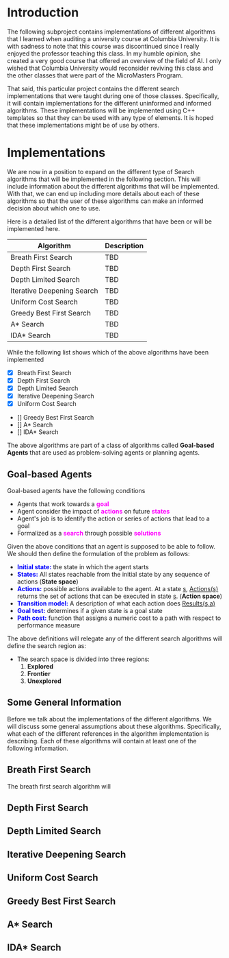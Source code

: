 # Introduction

The following subproject contains implementations of different algorithms that I learned when auditing a university course
at Columbia University.  It is with sadness to note that this course was discontinued since I really enjoyed the professor
teaching this class.  In my humble opinion, she created a very good course that offered an overview of the field of AI.  I
only wished that Columbia University would reconsider reviving this class and the other classes that were part of the
MicroMasters Program.

That said, this particular project contains the different search implementations that were taught during one of those classes.
Specifically, it will contain implementations for the different uninformed and informed algorithms.  These implementations
will be implemented using C++ templates so that they can be used with any type of elements.  It is hoped that these
implementations might be of use by others.

# Implementations

We are now in a position to expand on the different type of Search algorithms that will be implemented in the following
section.  This will include information about the different algorithms that will be implemented.  With that, we can end
up including more details about each of these algorithms so that the user of these algorithms can make an informed
decision about which one to use.

Here is a detailed list of the different algorithms that have been or will be implemented here.

| Algorithm                  | Description |
|----------------------------| --------- |
| Breath First Search        | TBD |
| Depth First Search         | TBD |
| Depth Limited Search       | TBD |
| Iterative Deepening Search | TBD |
| Uniform Cost Search        | TBD |
| Greedy Best First Search   | TBD |
| A* Search                  | TBD |
| IDA* Search                | TBD |

While the following list shows which of the above algorithms have been implemented

- [x] Breath First Search
- [x] Depth First Search
- [x] Depth Limited Search
- [x] Iterative Deepening Search
- [x] Uniform Cost Search
- [] Greedy Best First Search
- [] A* Search
- [] IDA* Search

The above algorithms are part of a class of algorithms called **Goal-based Agents** that are used as
problem-solving agents or planning agents.

## Goal-based Agents

Goal-based agents have the following conditions

- Agents that work towards a **<span style="color:magenta">goal</span>**
- Agent consider the impact of **<span style="color:magenta">actions</span>** on future
    **<span style="color:magenta">states</span>**
- Agent's job is to identify the action or series of actions that lead to a goal
- Formalized as a **<span style="color:magenta">search</span>** through possible
    **<span style="color:magenta">solutions</span>**

Given the above conditions that an agent is supposed to be able to follow.  We should then define
the formulation of the problem as follows:

- **<span style="color:blue">Initial state:</span>** the state in which the agent starts
- **<span style="color:blue">States:</span>** All states reachable from the initial state by
    any sequence of actions (**State space**)
- **<span style="color:blue">Actions:</span>** possible actions available to the agent.  At a
    state <ins>s</ins>, <ins>Actions(s)</ins> returns the set of actions that can be executed in
    state <ins>s</ins>. (**Action space**)
- **<span style="color:blue">Transition model:</span>** A description of what each action does
    <ins>Results(s,a)</ins>
- **<span style="color:blue">Goal test:</span>** determines if a given state is a goal state
- **<span style="color:blue">Path cost:</span>** function that assigns a numeric cost to a path
    with respect to performance measure

The above definitions will relegate any of the different search algorithms will define the search region
as:

- The search space is divided into three regions:
  1. **Explored**
  2. **Frontier**
  3. **Unexplored**


## Some General Information

Before we talk about the implementations of the different algorithms.  We will discuss some general assumptions
about these algorithms.  Specifically, what each of the different references in the algorithm implementation is
describing.  Each of these algorithms will contain at least one of the following information.

## Breath First Search

The breath first search algorithm will

## Depth First Search

## Depth Limited Search

## Iterative Deepening Search

## Uniform Cost Search

## Greedy Best First Search

## A* Search

## IDA* Search
